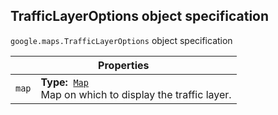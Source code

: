 <h2 id="TrafficLayerOptions"> TrafficLayerOptions object specification </h2><p>
<code><span itemprop="path">google.maps</span>.<span itemprop="name">TrafficLayerOptions</span></code>
object specification
</p><div class="devsite-table-wrapper"><table class="properties responsive" summary="interface TrafficLayerOptions - Properties">
<thead>
<tr><th colspan="2">Properties</th>
</tr></thead>
<tbody>
<tr>
<td><code><span>map</span></code></td>
<td><div><strong>Type:</strong>&nbsp; <code><a href="https://github.com/amenadiel/google-maps-documentation/blob/master/docs/Map.md">Map</a></code></div>
<div class="desc">Map on which to display the traffic layer.</div></td>
</tr>
</tbody>
</table></div>